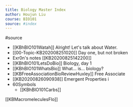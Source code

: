 ```yaml
---
title: Biology Master Index
author: Houjun Liu
course: BIO101
source: #index
---
```


#source 

* [[KBhBIO101Watah]] Alright! Let's talk about Water.
* [[00-Topic-KB202008251020]] Day one, but not broken
* Exr0n's notes [[KB20200825142200]]
* [[KBhBIO101LetsDoBio]] Biology, day 1
* [[KBhBIO101WhatsBio]] What... is... biology?
* [[KBFreeAssociationBioReviewHuxley]] Free Associate 
* [[KB20200826090938]] Emergent Properties i
* 60Symbols
    * [[KBhBIO101Carbs]]
	

[[KBMacromeleculesFlo]]